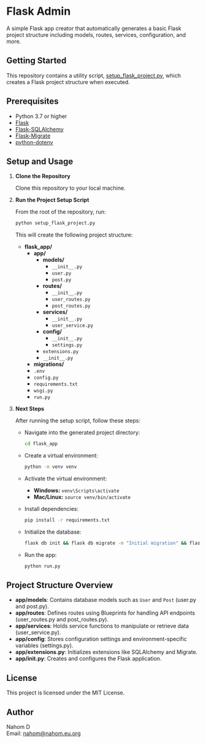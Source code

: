 # Flask Admin

A simple Flask app creator that automatically generates a basic Flask project structure including models, routes, services, configuration, and more.

## Getting Started

This repository contains a utility script, [setup_flask_project.py](setup_flask_project.py), which creates a Flask project structure when executed.

## Prerequisites

- Python 3.7 or higher
- [Flask](https://flask.palletsprojects.com/)
- [Flask-SQLAlchemy](https://flask-sqlalchemy.palletsprojects.com/)
- [Flask-Migrate](https://flask-migrate.readthedocs.io/)
- [python-dotenv](https://pypi.org/project/python-dotenv/)

## Setup and Usage

1. **Clone the Repository**

   Clone this repository to your local machine.

2. **Run the Project Setup Script**

   From the root of the repository, run:

   ```sh
   python setup_flask_project.py
   ```

   This will create the following project structure:

   - **flask_app/**
     - **app/**
       - **models/**
         - `__init__.py`
         - `user.py`
         - `post.py`
       - **routes/**
         - `__init__.py`
         - `user_routes.py`
         - `post_routes.py`
       - **services/**
         - `__init__.py`
         - `user_service.py`
       - **config/**
         - `__init__.py`
         - `settings.py`
       - `extensions.py`
       - `__init__.py`
     - **migrations/**
     - `.env`
     - `config.py`
     - `requirements.txt`
     - `wsgi.py`
     - `run.py`

3. **Next Steps**

   After running the setup script, follow these steps:

   - Navigate into the generated project directory:

     ```sh
     cd flask_app
     ```

   - Create a virtual environment:

     ```sh
     python -m venv venv
     ```

   - Activate the virtual environment:

     - **Windows:** `venv\Scripts\activate`
     - **Mac/Linux:** `source venv/bin/activate`

   - Install dependencies:

     ```sh
     pip install -r requirements.txt
     ```

   - Initialize the database:

     ```sh
     flask db init && flask db migrate -m "Initial migration" && flask db upgrade
     ```

   - Run the app:

     ```sh
     python run.py
     ```

## Project Structure Overview

- **app/models**: Contains database models such as `User` and `Post` (user.py and post.py).
- **app/routes**: Defines routes using Blueprints for handling API endpoints (user_routes.py and post_routes.py).
- **app/services**: Holds service functions to manipulate or retrieve data (user_service.py).
- **app/config**: Stores configuration settings and environment-specific variables (settings.py).
- **app/extensions.py**: Initializes extensions like SQLAlchemy and Migrate.
- **app/**init**.py**: Creates and configures the Flask application.

## License

This project is licensed under the MIT License.

## Author

Nahom D  
Email: nahom@nahom.eu.org
